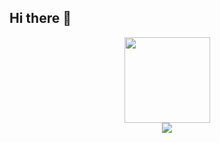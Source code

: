 ## Hi there 👋

<div align="center"> <img height="137px" src="https://github-readme-stats.vercel.app/api?username=snltty&hide_title=true&hide_border=true&show_icons=trueline_height=21&text_color=000&icon_color=000&bg_color=0,ea6161,ffc64d,fffc4d,52fa5a&theme=graywhite" /> 
</div><div align="center"> <img src="https://github-readme-stats.vercel.app/api/top-langs/?username=snltty&hide_title=true&hide_border=true&layout=compact&langs_count=6&text_color=000&icon_color=fff&bg_color=0,52fa5a,4dfcff,c64dff&theme=graywhite" /> </div>
